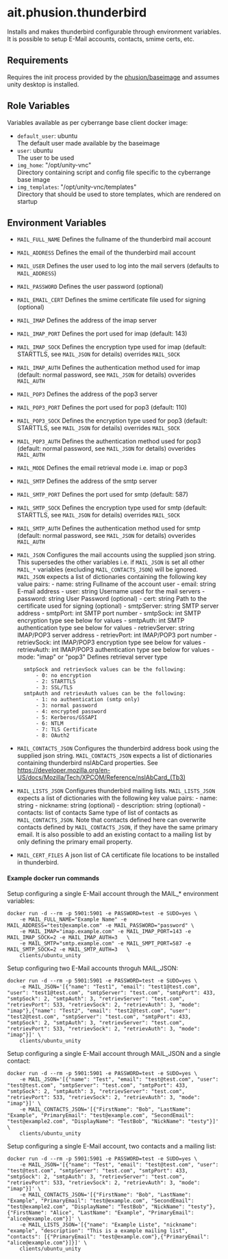 # ait.phusion.thunderbird

Installs and makes thunderbird configurable through environment variables. It is possible to setup E-Mail accounts, contacts, smime certs, etc.
## Requirements

Requires the init process provided by the [phusion/baseimage](https://hub.docker.com/r/phusion/baseimage/) and assumes unity desktop is installed.

## Role Variables

Variables available as per cyberrange base client docker image:
- `default_user`: ubuntu  
   The default user made available by the baseimage
- `user`: ubuntu  
   The user to be used
- `img_home`: "/opt/unity-vnc"  
   Directory containing script and config file specific to the cyberrange base image
- `img_templates`: "/opt/unity-vnc/templates"  
   Directory that should be used to store templates, which are rendered on startup

## Environment Variables

- `MAIL_FULL_NAME`
    Defines the fullname of the thunderbird mail account

- `MAIL_ADDRESS`
    Defines the email of the thunderbird mail account

- `MAIL_USER`
    Defines the user used to log into the mail servers (defaults to `MAIL_ADDRESS`)

- `MAIL_PASSWORD`
    Defines the user password (optional)

- `MAIL_EMAIL_CERT`
    Defines the smime certificate file used for signing (optional)

- `MAIL_IMAP`
    Defines the address of the imap server

- `MAIL_IMAP_PORT`
    Defines the port used for imap (default: 143)    

- `MAIL_IMAP_SOCK`
    Defines the encryption type used for imap
    (default: STARTTLS, see `MAIL_JSON` for details) overrides `MAIL_SOCK`

- `MAIL_IMAP_AUTH`
    Defines the authentication method used for imap  
    (default: normal password, see `MAIL_JSON` for details) ovverides `MAIL_AUTH`

- `MAIL_POP3`
    Defines the address of the pop3 server

- `MAIL_POP3_PORT`
    Defines the port used for pop3 (default: 110)

- `MAIL_POP3_SOCK`
    Defines the encryption type used for pop3
    (default: STARTTLS, see `MAIL_JSON` for details) overrides `MAIL_SOCK`

- `MAIL_POP3_AUTH`
    Defines the authentication method used for pop3
    (default: normal password, see `MAIL_JSON` for details) ovverides `MAIL_AUTH`

- `MAIL_MODE`
    Defines the email retrieval mode i.e. imap or pop3

- `MAIL_SMTP`
    Defines the address of the smtp server

- `MAIL_SMTP_PORT`
    Defines the port used for smtp (default: 587)

- `MAIL_SMTP_SOCK`
    Defines the encryption type used for smtp
    (default: STARTTLS, see `MAIL_JSON` for details) overrides `MAIL_SOCK`

- `MAIL_SMTP_AUTH`
    Defines the authentication method used for smtp
    (default: normal password, see `MAIL_JSON` for details) ovverides `MAIL_AUTH`

- `MAIL_JSON`
    Configures the mail accounts using the supplied json string.
    This supersedes the other variables i.e. if `MAIL_JSON` is set all other `MAIL_*`
    variables (excluding `MAIL_CONTACTS_JSON`) will be ignored.
    `MAIL_JSON` expects a list of dictionaries containing the following key value pairs:
        - name: string
            Fullname of the account user
        - email: string
            E-mail address
        - user: string
            Username used for the mail servers
        - password: string
            User Password (optional)
        - cert: string
            Path to the certificate used for signing (optional)
        - smtpServer: string
            SMTP server address
        - smtpPort: int
            SMTP port number
        - smtpSock: int
            SMTP encryption type see below for values
        - smtpAuth: int
            SMTP authentication type see below for values
        - retrievServer: string
            IMAP/POP3 server address
        - retrievPort: int
            IMAP/POP3 port number
        - retrievSock: int
            IMAP/POP3 encryption type see below for values
        - retrievAuth: int
            IMAP/POP3 authentication type see below for values
        - mode: "imap" or "pop3"
            Defines retrieval server type

        smtpSock and retrievSock values can be the following:
            - 0: no encryption
            - 2: STARTTLS
            - 3: SSL/TLS
        smtpAuth and retrievAuth values can be the following:
            - 1: no authentication (smtp only)
            - 3: normal password
            - 4: encrypted password
            - 5: Kerberos/GSSAPI
            - 6: NTLM
            - 7: TLS Certificate
            - 8: OAuth2

- `MAIL_CONTACTS_JSON`
    Configures the thunderbird address book using the supplied json string.
    `MAIL_CONTACTS_JSON` expects a list of dictionaries containing thunderbird nsIAbCard properties.
    See https://developer.mozilla.org/en-US/docs/Mozilla/Tech/XPCOM/Reference/nsIAbCard_(Tb3)

- `MAIL_LISTS_JSON`
    Configures thunderbird mailing lists.
    `MAIL_LISTS_JSON` expects a list of dictionaries with the following key value pairs:
        - name: string
        - nickname: string (optional)
        - description: string (optional)
        - contacts: list of contacts
            Same type of list of contacts as `MAIL_CONTACTS_JSON`.
            Note that contacts defined here can overwrite contacts defined by `MAIL_CONTACTS_JSON`,
            if they have the same primary email. It is also possible to add an existing contact
            to a mailing list by only defining the primary email property.
- `MAIL_CERT_FILES`
  A json list of CA certificate file locations to be installed in thunderbird.

#### Example docker run commands

Setup configuring a single E-Mail account through the MAIL_* environment variables:

```
docker run -d --rm -p 5901:5901 -e PASSWORD=test -e SUDO=yes \
    -e MAIL_FULL_NAME="Example Name" -e MAIL_ADDRESS="test@example.com" -e MAIL_PASSWORD="password" \
    -e MAIL_IMAP="imap.example.com" -e MAIL_IMAP_PORT=143 -e MAIL_IMAP_SOCK=2 -e MAIL_IMAP_AUTH=3   \
    -e MAIL_SMTP="smtp.example.com" -e MAIL_SMPT_PORT=587 -e MAIL_SMTP_SOCK=2 -e MAIL_SMTP_AUTH=3   \
    clients/ubuntu_unity
```

Setup configuring two E-Mail accounts throguh MAIL_JSON:

```
docker run -d --rm -p 5901:5901 -e PASSWORD=test -e SUDO=yes \
    -e MAIL_JSON='[{"name": "Test1", "email": "test1@test.com", "user": "test1@test.com", "smtpServer": "test.com", "smtpPort": 433, "smtpSock": 2, "smtpAuth": 3, "retrievServer": "test.com", "retrievPort": 533, "retrievSock": 2, "retrievAuth": 3, "mode": "imap"},{"name": "Test2", "email": "test2@test.com", "user": "test2@test.com", "smtpServer": "test.com", "smtpPort": 433, "smtpSock": 2, "smtpAuth": 3, "retrievServer": "test.com", "retrievPort": 533, "retrievSock": 2, "retrievAuth": 3, "mode": "imap"}]' \
    clients/ubuntu_unity    
```

Setup configuring a single E-Mail account through MAIL_JSON and a single contact:

```
docker run -d --rm -p 5901:5901 -e PASSWORD=test -e SUDO=yes \
    -e MAIL_JSON='[{"name": "Test", "email": "test@test.com", "user": "test@test.com", "smtpServer": "test.com", "smtpPort": 433, "smtpSock": 2, "smtpAuth": 3, "retrievServer": "test.com", "retrievPort": 533, "retrievSock": 2, "retrievAuth": 3, "mode": "imap"}]' \
    -e MAIL_CONTACTS_JSON='[{"FirstName": "Bob", "LastName": "Example", "PrimaryEmail": "test@example.com", "SecondEmail": "test@example2.com", "DisplayName": "TestBob", "NickName": "testy"}]' \
    clients/ubuntu_unity    
```

Setup configuring a single E-Mail account, two contacts and a mailing list:

```
docker run -d --rm -p 5901:5901 -e PASSWORD=test -e SUDO=yes \
    -e MAIL_JSON='[{"name": "Test", "email": "test@test.com", "user": "test@test.com", "smtpServer": "test.com", "smtpPort": 433, "smtpSock": 2, "smtpAuth": 3, "retrievServer": "test.com", "retrievPort": 533, "retrievSock": 2, "retrievAuth": 3, "mode": "imap"}]' \
    -e MAIL_CONTACTS_JSON='[{"FirstName": "Bob", "LastName": "Example", "PrimaryEmail": "test@example.com", "SecondEmail": "test@example2.com", "DisplayName": "TestBob", "NickName": "testy"},{"FirstName": "Alice", "LastName": "Example", "PrimaryEmail": "alice@example.com"}]' \
    -e MAIL_LISTS_JSON='[{"name": "Example Liste", "nickname": "example", "description": "This is a example mailing list", "contacts": [{"PrimaryEmail": "test@example.com"},{"PrimaryEmail": "alice@example.com"}]}]' \
    clients/ubuntu_unity  
```
